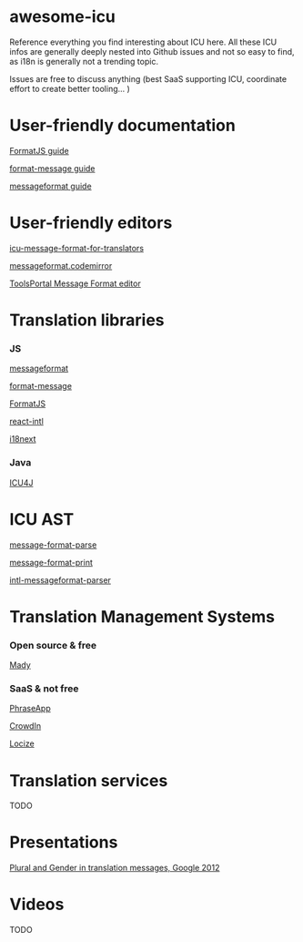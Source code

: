 # awesome-icu


Reference everything you find interesting about ICU here.
All these ICU infos are generally deeply nested into Github issues and not so easy to find, as i18n is generally not a trending topic.

Issues are free to discuss anything (best SaaS supporting ICU, coordinate effort to create better tooling... )

# User-friendly documentation

[FormatJS guide](https://formatjs.io/guides/message-syntax/)

[format-message guide](http://format-message.github.io/icu-message-format-for-translators/)

[messageformat guide](https://messageformat.github.io/messageformat/page-guide)

# User-friendly editors

[icu-message-format-for-translators](https://github.com/format-message/icu-message-format-for-translators)

[messageformat.codemirror](http://vogelsgesang.github.io/messageformat.codemirror/)

[ToolsPortal Message Format editor](https://toolsportal.net/tools/icu-message-format)

# Translation libraries

### JS

[messageformat](https://github.com/messageformat/messageformat)

[format-message](https://github.com/format-message/format-message)

[FormatJS](https://formatjs.io/)

[react-intl](https://github.com/yahoo/react-intl)

[i18next](https://github.com/i18next/i18next-icu)

### Java

[ICU4J](http://site.icu-project.org/home/why-use-icu4j)

# ICU AST

[message-format-parse](https://github.com/format-message/format-message/tree/master/packages/format-message-parse)

[message-format-print](https://github.com/format-message/format-message/tree/master/packages/format-message-print)

[intl-messageformat-parser](https://github.com/yahoo/intl-messageformat-parser)

# Translation Management Systems

### Open source & free

[Mady](https://github.com/guigrpa/mady)

### SaaS & not free

[PhraseApp](https://help.phraseapp.com/translate-website-and-app-content/use-icu-message-format/icu-message-format)

[CrowdIn](https://support.crowdin.com/icu-message-syntax/)

[Locize](https://www.locize.io)

# Translation services

TODO

# Presentations

[Plural and Gender in translation messages, Google 2012](https://docs.google.com/presentation/d/1ZyN8-0VXmod5hbHveq-M1AeQ61Ga3BmVuahZjbmbBxo/pub)

# Videos

TODO


